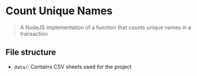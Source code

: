 # Count Unique Names
> A NodeJS implementation of a function that counts unique names in a transaction

## File structure
- `data/`: Contains CSV sheets used for the project
